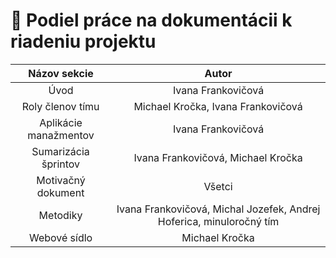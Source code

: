 # 📅 Podiel práce na dokumentácii k riadeniu projektu

|                 **Názov sekcie**                   |                     **Autor**                                    |
|:--------------------------------------------------:|:----------------------------------------------------------------:|
| Úvod                                               | Ivana Frankovičová                                               |
| Roly členov tímu                                   | Michael Kročka, Ivana Frankovičová                               |
| Aplikácie manažmentov                              | Ivana Frankovičová                                               |
| Sumarizácia šprintov                               | Ivana Frankovičová, Michael Kročka                               |
| Motivačný dokument                                 | Všetci                                                           |
| Metodiky                                           | Ivana Frankovičová, Michal Jozefek, Andrej Hoferica, minuloročný tím |
| Webové sídlo                                       | Michael Kročka                                                   |
